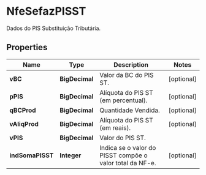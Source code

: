 

# NfeSefazPISST

Dados do PIS Substituição Tributária.

## Properties

| Name | Type | Description | Notes |
|------------ | ------------- | ------------- | -------------|
|**vBC** | **BigDecimal** | Valor da BC do PIS ST. |  [optional] |
|**pPIS** | **BigDecimal** | Alíquota do PIS ST (em percentual). |  [optional] |
|**qBCProd** | **BigDecimal** | Quantidade Vendida. |  [optional] |
|**vAliqProd** | **BigDecimal** | Alíquota do PIS ST (em reais). |  [optional] |
|**vPIS** | **BigDecimal** | Valor do PIS ST. |  |
|**indSomaPISST** | **Integer** | Indica se o valor do PISST compõe o valor total da NF-e. |  [optional] |



